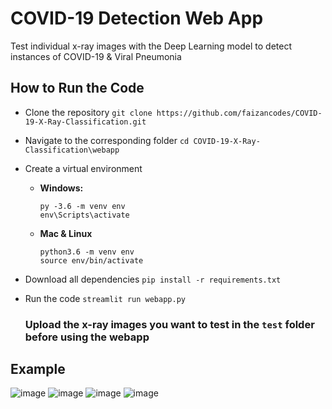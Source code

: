 # COVID-19 Detection Web App

Test individual x-ray images with the Deep Learning model to detect instances of COVID-19 & Viral Pneumonia

## How to Run the Code

  - Clone the repository `git clone https://github.com/faizancodes/COVID-19-X-Ray-Classification.git`
  
  - Navigate to the corresponding folder `cd COVID-19-X-Ray-Classification\webapp`
  
  - Create a virtual environment
  
       - **Windows:**
            ```
            py -3.6 -m venv env
            env\Scripts\activate
            ```
       - **Mac & Linux**
            ```
            python3.6 -m venv env
            source env/bin/activate
            ```   
            
  - Download all dependencies `pip install -r requirements.txt` 
  
  - Run the code `streamlit run webapp.py`

    ### **Upload the x-ray images you want to test in the `test` folder before using the webapp**

## Example

![image](https://user-images.githubusercontent.com/43652410/107689023-513fab80-6c76-11eb-861a-cb8b318eb937.png) ![image](https://user-images.githubusercontent.com/43652410/107689073-60265e00-6c76-11eb-8b19-587726664b9b.png)
![image](https://user-images.githubusercontent.com/43652410/107689092-6a485c80-6c76-11eb-9603-64e655b1452b.png) ![image](https://user-images.githubusercontent.com/43652410/107689230-9237c000-6c76-11eb-9cce-d255de63b5a8.png)
